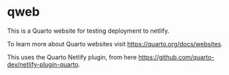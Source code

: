 # qweb

This is a Quarto website for testing deployment to netlify.

To learn more about Quarto websites visit <https://quarto.org/docs/websites>.

This uses the Quarto Netlify plugin, from here <https://github.com/quarto-dev/netlify-plugin-quarto>.


